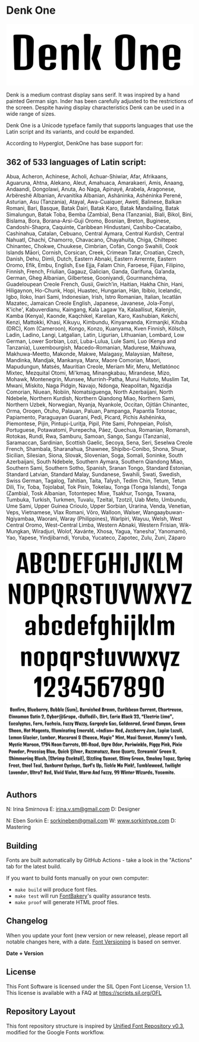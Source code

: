 # Denk One

![Sample Image](documentation/image1.png)

Denk is a medium contrast display sans serif. It was inspired by a hand painted German sign. Inder has been carefully adjusted to the restrictions of the screen. Despite having display characteristics Denk can be used in a wide range of sizes.

Denk One is a Unicode typeface family that supports languages that use the Latin script and its variants, and could be expanded.

According to Hyperglot, DenkOne has base support for:

362 of 533 languages of Latin script:
------------------------------
Abua, Acheron, Achinese, Acholi, Achuar-Shiwiar, Afar, Afrikaans, Aguaruna, Ahtna, Alekano, Aleut, Amahuaca, Amarakaeri, Amis, Anaang, Andaandi, Dongolawi, Anuta, Ao Naga, Apinayé, Arabela, Aragonese, Arbëreshë Albanian, Arvanitika Albanian, Asháninka, Ashéninka Perené, Asturian, Asu (Tanzania), Atayal, Awa-Cuaiquer, Awetí, Balinese, Balkan Romani, Bari, Basque, Batak Dairi, Batak Karo, Batak Mandailing, Batak Simalungun, Batak Toba, Bemba (Zambia), Bena (Tanzania), Biali, Bikol, Bini, Bislama, Bora, Borana-Arsi-Guji Oromo, Bosnian, Breton, Buginese, Candoshi-Shapra, Caquinte, Caribbean Hindustani, Cashibo-Cacataibo, Cashinahua, Catalan, Cebuano, Central Aymara, Central Kurdish, Central Nahuatl, Chachi, Chamorro, Chavacano, Chayahuita, Chiga, Chiltepec Chinantec, Chokwe, Chuukese, Cimbrian, Cofán, Congo Swahili, Cook Islands Māori, Cornish, Corsican, Creek, Crimean Tatar, Croatian, Czech, Danish, Dehu, Dimli, Dutch, Eastern Abnaki, Eastern Arrernte, Eastern Oromo, Efik, Embu, English, Ese Ejja, Falam Chin, Faroese, Fijian, Filipino, Finnish, French, Friulian, Gagauz, Galician, Ganda, Garifuna, Ga’anda, German, Gheg Albanian, Gilbertese, Gooniyandi, Gourmanchéma, Guadeloupean Creole French, Gusii, Gwichʼin, Haitian, Hakha Chin, Hani, Hiligaynon, Ho-Chunk, Hopi, Huastec, Hungarian, Hän, Ibibio, Icelandic, Igbo, Iloko, Inari Sami, Indonesian, Irish, Istro Romanian, Italian, Ixcatlán Mazatec, Jamaican Creole English, Japanese, Javanese, Jola-Fonyi, K'iche', Kabuverdianu, Kaingang, Kala Lagaw Ya, Kalaallisut, Kalenjin, Kamba (Kenya), Kaonde, Kaqchikel, Karelian, Karo, Kashubian, Kekchí, Kenzi, Mattokki, Khasi, Kikuyu, Kimbundu, Kinyarwanda, Kirmanjki, Kituba (DRC), Kom (Cameroon), Kongo, Konzo, Kuanyama, Kven Finnish, Kölsch, Ladin, Ladino, Langi, Latgalian, Latin, Ligurian, Lithuanian, Lombard, Low German, Lower Sorbian, Lozi, Luba-Lulua, Lule Sami, Luo (Kenya and Tanzania), Luxembourgish, Macedo-Romanian, Madurese, Makhuwa, Makhuwa-Meetto, Makonde, Makwe, Malagasy, Malaysian, Maltese, Mandinka, Mandjak, Mankanya, Manx, Maore Comorian, Maori, Mapudungun, Matsés, Mauritian Creole, Meriam Mir, Meru, Metlatónoc Mixtec, Mezquital Otomi, Mi'kmaq, Minangkabau, Mirandese, Mizo, Mohawk, Montenegrin, Munsee, Murrinh-Patha, Murui Huitoto, Muslim Tat, Mwani, Mískito, Naga Pidgin, Navajo, Ndonga, Neapolitan, Ngazidja Comorian, Niuean, Nobiin, Nomatsiguenga, North Azerbaijani, North Ndebele, Northern Kurdish, Northern Qiandong Miao, Northern Sami, Northern Uzbek, Norwegian, Nyanja, Nyankole, Occitan, Ojitlán Chinantec, Orma, Oroqen, Otuho, Palauan, Paluan, Pampanga, Papantla Totonac, Papiamento, Paraguayan Guaraní, Pedi, Picard, Pichis Ashéninka, Piemontese, Pijin, Pintupi-Luritja, Pipil, Pite Sami, Pohnpeian, Polish, Portuguese, Potawatomi, Purepecha, Páez, Quechua, Romanian, Romansh, Rotokas, Rundi, Rwa, Samburu, Samoan, Sango, Sangu (Tanzania), Saramaccan, Sardinian, Scottish Gaelic, Secoya, Sena, Seri, Seselwa Creole French, Shambala, Sharanahua, Shawnee, Shipibo-Conibo, Shona, Shuar, Sicilian, Silesian, Siona, Slovak, Slovenian, Soga, Somali, Soninke, South Azerbaijani, South Ndebele, Southern Aymara, Southern Qiandong Miao, Southern Sami, Southern Sotho, Spanish, Sranan Tongo, Standard Estonian, Standard Latvian, Standard Malay, Sundanese, Swahili, Swati, Swedish, Swiss German, Tagalog, Tahitian, Taita, Talysh, Tedim Chin, Tetum, Tetun Dili, Tiv, Toba, Tojolabal, Tok Pisin, Tokelau, Tonga (Tonga Islands), Tonga (Zambia), Tosk Albanian, Totontepec Mixe, Tsakhur, Tsonga, Tswana, Tumbuka, Turkish, Turkmen, Tuvalu, Tzeltal, Tzotzil, Uab Meto, Umbundu, Ume Sami, Upper Guinea Crioulo, Upper Sorbian, Urarina, Venda, Venetian, Veps, Vietnamese, Vlax Romani, Võro, Walloon, Walser, Wangaaybuwan-Ngiyambaa, Waorani, Waray (Philippines), Warlpiri, Wayuu, Welsh, West Central Oromo, West-Central Limba, Western Abnaki, Western Frisian, Wik-Mungkan, Wiradjuri, Wolof, Xavánte, Xhosa, Yagua, Yanesha', Yanomamö, Yao, Yapese, Yindjibarndi, Yoruba, Yucateco, Zapotec, Zulu, Zuni, Záparo


![Sample Image](documentation/image2.png)
![Sample Image](documentation/image3.png)

## Authors

N: Irina Smirnova
E: irina.v.sm@gmail.com
D: Designer

N: Eben Sorkin
E: sorkineben@gmail.com
W: www.sorkintype.com
D: Mastering


## Building

Fonts are built automatically by GitHub Actions - take a look in the "Actions" tab for the latest build.

If you want to build fonts manually on your own computer:

* `make build` will produce font files.
* `make test` will run [FontBakery](https://github.com/googlefonts/fontbakery)'s quality assurance tests.
* `make proof` will generate HTML proof files.


## Changelog

When you update your font (new version or new release), please report all notable changes here, with a date.
[Font Versioning](https://github.com/googlefonts/gf-docs/tree/main/Spec#font-versioning) is based on semver. 


**Date + Version**


## License

This Font Software is licensed under the SIL Open Font License, Version 1.1.
This license is available with a FAQ at
https://scripts.sil.org/OFL

## Repository Layout

This font repository structure is inspired by [Unified Font Repository v0.3](https://github.com/unified-font-repository/Unified-Font-Repository), modified for the Google Fonts workflow.
